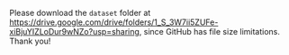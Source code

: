 Please download the `dataset` folder at https://drive.google.com/drive/folders/1_S_3W7ii5ZUFe-xiBjuYIZLoDur9wNZo?usp=sharing, since GitHub has file size limitations. Thank you!
